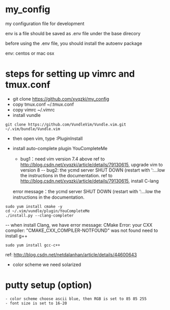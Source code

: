 # my_config

my configuration file for development

env is a file should be saved as .env file under the base direcory

before using the .env file, you should install the autoenv package


env: centos or mac osx

# steps for setting up vimrc and tmux.conf

* git clone https://github.com/xyqzki/my_config
* copy tmux.conf ~/.tmux.conf
* copy vimrc ~/.vimrc
* install vundle
```
git clone https://github.com/VundleVim/Vundle.vim.git ~/.vim/bundle/Vundle.vim
```
* then open vim, type :PluginInstall

* install auto-complete plugin YouCompleteMe
	* bug1：need vim version 7.4 above
   ref to http://blog.csdn.net/xyqzki/article/details/79130615, upgrade vim to version 8
-- bug2: the ycmd server SHUT DOWN (restart with ':...low the instructions in the documentation.
   ref to http://blog.csdn.net/xyqzki/article/details/79130615, install C-lang

   error message：the ycmd server SHUT DOWN (restart with ‘:…low the instructions in the documentation.
```
sudo yum install cmake -y
cd ~/.vim/vundle/plugin/YouCompleteMe  
./install.py --clang-completer
```
-- when install Clang, we have error message:  CMake Error: your CXX compiler: "CMAKE_CXX_COMPILER-NOTFOUND" was not found
	need to install g++
```
sudo yum install gcc-c++
```
ref:
http://blog.csdn.net/netdalanhan/article/details/44600643

- color scheme we need solarized

# putty setup (option)
    - color scheme choose ascii blue, then RGB is set to 85 85 255
    - font size is set to 16-20
